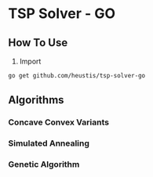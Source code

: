 # TSP Solver - GO

## How To Use

1. Import

```sh
go get github.com/heustis/tsp-solver-go
```

## Algorithms

### Concave Convex Variants

### Simulated Annealing

### Genetic Algorithm
